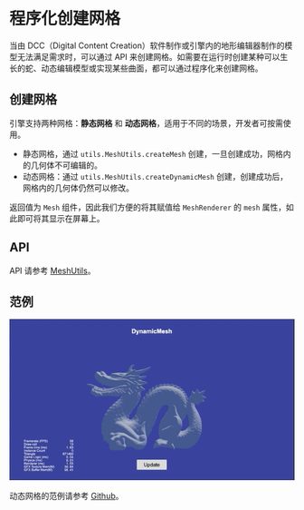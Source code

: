 # 程序化创建网格

当由 DCC（Digital Content Creation）软件制作或引擎内的地形编辑器制作的模型无法满足需求时，可以通过 API 来创建网格。如需要在运行时创建某种可以生长的蛇、动态编辑模型或实现某些曲面，都可以通过程序化来创建网格。

## 创建网格

引擎支持两种网格：**静态网格** 和 **动态网格**，适用于不同的场景，开发者可按需使用。

- 静态网格，通过 `utils.MeshUtils.createMesh` 创建，一旦创建成功，网格内的几何体不可编辑的。
- 动态网格：通过 `utils.MeshUtils.createDynamicMesh` 创建，创建成功后，网格内的几何体仍然可以修改。

返回值为 `Mesh` 组件，因此我们方便的将其赋值给 `MeshRenderer` 的 `mesh` 属性，如此即可将其显示在屏幕上。

## API

API 请参考 [MeshUtils](__APIDOC__/zh/class/utils.MeshUtils)。

## 范例

![dynamic mesh](./mesh/dynamic-mesh.gif)

动态网格的范例请参考 [Github](https://github.com/cocos/cocos-test-projects/tree/v3.8)。
